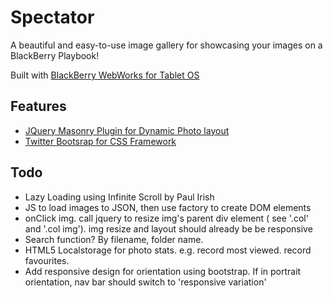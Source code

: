 Spectator
=========

A beautiful and easy-to-use image gallery for showcasing your images on a BlackBerry Playbook!

Built with [BlackBerry WebWorks for Tablet OS](https://bdsc.webapps.blackberry.com/html5/)

Features
--------

* [JQuery Masonry Plugin for Dynamic Photo layout](http://masonry.desandro.com)
* [Twitter Bootsrap for CSS Framework](http://twitter.github.com/bootstrap)

Todo
----

- Lazy Loading using Infinite Scroll by Paul Irish
- JS to load images to JSON, then use factory to create DOM elements
- onClick img. call jquery to resize img's parent div element ( see '.col' and '.col img'). img resize and layout should already be be responsive
- Search function? By filename, folder name.
- HTML5 Localstorage for photo stats. e.g. record most viewed. record favourites.
- Add responsive design for orientation using bootstrap. If in portrait orientation, nav bar should switch to 'responsive variation'